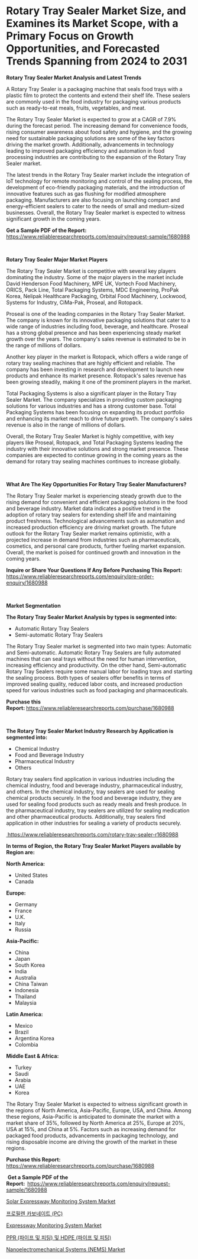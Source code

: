 <p><h1>Rotary Tray Sealer Market Size, and Examines its Market Scope, with a Primary Focus on Growth Opportunities, and Forecasted Trends Spanning from 2024 to 2031</h1></p><p><strong>Rotary Tray Sealer Market Analysis and Latest Trends</strong></p>
<p><p>A Rotary Tray Sealer is a packaging machine that seals food trays with a plastic film to protect the contents and extend their shelf life. These sealers are commonly used in the food industry for packaging various products such as ready-to-eat meals, fruits, vegetables, and meat.</p><p>The Rotary Tray Sealer Market is expected to grow at a CAGR of 7.9% during the forecast period. The increasing demand for convenience foods, rising consumer awareness about food safety and hygiene, and the growing need for sustainable packaging solutions are some of the key factors driving the market growth. Additionally, advancements in technology leading to improved packaging efficiency and automation in food processing industries are contributing to the expansion of the Rotary Tray Sealer market.</p><p>The latest trends in the Rotary Tray Sealer market include the integration of IoT technology for remote monitoring and control of the sealing process, the development of eco-friendly packaging materials, and the introduction of innovative features such as gas flushing for modified atmosphere packaging. Manufacturers are also focusing on launching compact and energy-efficient sealers to cater to the needs of small and medium-sized businesses. Overall, the Rotary Tray Sealer market is expected to witness significant growth in the coming years.</p></p>
<p><strong>Get a Sample PDF of the Report:&nbsp;</strong> <a href="https://www.reliableresearchreports.com/enquiry/request-sample/1680988">https://www.reliableresearchreports.com/enquiry/request-sample/1680988</a></p>
<p>&nbsp;</p>
<p><strong>Rotary Tray Sealer Major Market Players</strong></p>
<p><p>The Rotary Tray Sealer Market is competitive with several key players dominating the industry. Some of the major players in the market include David Henderson Food Machinery, MPE UK, Vortech Food Machinery, ORICS, Pack Line, Total Packaging Systems, MDC Engineering, ProPak Korea, Nelipak Healthcare Packaging, Orbital Food Machinery, Lockwood, Systems for Industry, CiMa-Pak, Proseal, and Rotopack.</p><p>Proseal is one of the leading companies in the Rotary Tray Sealer Market. The company is known for its innovative packaging solutions that cater to a wide range of industries including food, beverage, and healthcare. Proseal has a strong global presence and has been experiencing steady market growth over the years. The company's sales revenue is estimated to be in the range of millions of dollars.</p><p>Another key player in the market is Rotopack, which offers a wide range of rotary tray sealing machines that are highly efficient and reliable. The company has been investing in research and development to launch new products and enhance its market presence. Rotopack's sales revenue has been growing steadily, making it one of the prominent players in the market.</p><p>Total Packaging Systems is also a significant player in the Rotary Tray Sealer Market. The company specializes in providing custom packaging solutions for various industries and has a strong customer base. Total Packaging Systems has been focusing on expanding its product portfolio and enhancing its market reach to drive future growth. The company's sales revenue is also in the range of millions of dollars.</p><p>Overall, the Rotary Tray Sealer Market is highly competitive, with key players like Proseal, Rotopack, and Total Packaging Systems leading the industry with their innovative solutions and strong market presence. These companies are expected to continue growing in the coming years as the demand for rotary tray sealing machines continues to increase globally.</p></p>
<p>&nbsp;</p>
<p><strong>What Are The Key Opportunities For Rotary Tray Sealer Manufacturers?</strong></p>
<p><p>The Rotary Tray Sealer market is experiencing steady growth due to the rising demand for convenient and efficient packaging solutions in the food and beverage industry. Market data indicates a positive trend in the adoption of rotary tray sealers for extending shelf life and maintaining product freshness. Technological advancements such as automation and increased production efficiency are driving market growth. The future outlook for the Rotary Tray Sealer market remains optimistic, with a projected increase in demand from industries such as pharmaceuticals, cosmetics, and personal care products, further fueling market expansion. Overall, the market is poised for continued growth and innovation in the coming years.</p></p>
<p><strong>Inquire or Share Your Questions If Any Before Purchasing This Report:</strong> <a href="https://www.reliableresearchreports.com/enquiry/pre-order-enquiry/1680988">https://www.reliableresearchreports.com/enquiry/pre-order-enquiry/1680988</a></p>
<p>&nbsp;</p>
<p><strong>Market Segmentation</strong></p>
<p><strong>The Rotary Tray Sealer Market Analysis by types is segmented into:</strong></p>
<p><ul><li>Automatic Rotary Tray Sealers</li><li>Semi-automatic Rotary Tray Sealers</li></ul></p>
<p><p>The Rotary Tray Sealer market is segmented into two main types: Automatic and Semi-automatic. Automatic Rotary Tray Sealers are fully automated machines that can seal trays without the need for human intervention, increasing efficiency and productivity. On the other hand, Semi-automatic Rotary Tray Sealers require some manual labor for loading trays and starting the sealing process. Both types of sealers offer benefits in terms of improved sealing quality, reduced labor costs, and increased production speed for various industries such as food packaging and pharmaceuticals.</p></p>
<p><strong>Purchase this Report:&nbsp;</strong><a href="https://www.reliableresearchreports.com/purchase/1680988">https://www.reliableresearchreports.com/purchase/1680988</a></p>
<p>&nbsp;</p>
<p><strong>The Rotary Tray Sealer Market Industry Research by Application is segmented into:</strong></p>
<p><ul><li>Chemical Industry</li><li>Food and Beverage Industry</li><li>Pharmaceutical Industry</li><li>Others</li></ul></p>
<p><p>Rotary tray sealers find application in various industries including the chemical industry, food and beverage industry, pharmaceutical industry, and others. In the chemical industry, tray sealers are used for sealing chemical products securely. In the food and beverage industry, they are used for sealing food products such as ready meals and fresh produce. In the pharmaceutical industry, tray sealers are utilized for sealing medication and other pharmaceutical products. Additionally, tray sealers find application in other industries for sealing a variety of products securely.</p></p>
<p><a href="https://www.reliableresearchreports.com/rotary-tray-sealer-r1680988">&nbsp;https://www.reliableresearchreports.com/rotary-tray-sealer-r1680988</a></p>
<p><strong>In terms of Region, the Rotary Tray Sealer Market Players available by Region are:</strong></p>
<p>
    <p> <strong> North America: </strong>
        <ul>
            <li>United States</li>
            <li>Canada</li>
        </ul>
        </p> 
    <p> <strong> Europe: </strong>
        <ul>
            <li>Germany</li>
            <li>France</li>
            <li>U.K.</li>
            <li>Italy</li>
            <li>Russia</li>
        </ul>
        </p> 
    <p> <strong> Asia-Pacific: </strong>
        <ul>
            <li>China</li>
            <li>Japan</li>
            <li>South Korea</li>
            <li>India</li>
            <li>Australia</li>
            <li>China Taiwan</li>
            <li>Indonesia</li>
            <li>Thailand</li>
            <li>Malaysia</li>
        </ul>
        </p> 
    <p> <strong> Latin America: </strong>
        <ul>
            <li>Mexico</li>
            <li>Brazil</li>
            <li>Argentina Korea</li>
            <li>Colombia</li>
        </ul>
        </p> 
    <p> <strong> Middle East & Africa: </strong>
        <ul>
            <li>Turkey</li>
            <li>Saudi</li>
            <li>Arabia</li>
            <li>UAE</li>
            <li>Korea</li>
        </ul>
    </p>
    </p>
<p><p>The Rotary Tray Sealer Market is expected to witness significant growth in the regions of North America, Asia-Pacific, Europe, USA, and China. Among these regions, Asia-Pacific is anticipated to dominate the market with a market share of 35%, followed by North America at 25%, Europe at 20%, USA at 15%, and China at 5%. Factors such as increasing demand for packaged food products, advancements in packaging technology, and rising disposable income are driving the growth of the market in these regions.</p></p>
<p><strong>Purchase this Report: </strong><a href="https://www.reliableresearchreports.com/purchase/1680988">https://www.reliableresearchreports.com/purchase/1680988</a></p>
<p>&nbsp;<strong>Get a Sample PDF of the Report:&nbsp;&nbsp;</strong><a href="https://www.reliableresearchreports.com/enquiry/request-sample/1680988">https://www.reliableresearchreports.com/enquiry/request-sample/1680988</a></p>
<p><strong></strong></p>
<p><p><a href="https://github.com/peachesmcdowel1/Market-Research-Report-List-3/blob/main/solar-expressway-monitoring-system-market.md">Solar Expressway Monitoring System Market</a></p><p><a href="https://github.com/nicholasellison0076890/Market-Research-Report-List-1/blob/main/859099494271.md">프로필렌 카보네이트 (PC)</a></p><p><a href="https://github.com/redneck06/Market-Research-Report-List-3/blob/main/expressway-monitoring-system-market.md">Expressway Monitoring System Market</a></p><p><a href="https://github.com/TobyKub4685/Market-Research-Report-List-2/blob/main/947567394270.md">PPR (파이프 및 피팅) 및 HDPE (파이프 및 피팅)</a></p><p><a href="https://issuu.com/reportprime-2/docs/nanoelectromechanical-systems-nems-market-size-203">Nanoelectromechanical Systems (NEMS) Market</a></p></p>